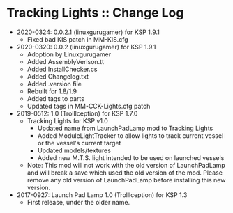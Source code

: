 # Tracking Lights :: Change Log

* 2020-0324: 0.0.2.1 (linuxgurugamer) for KSP 1.9.1
	+ Fixed bad KIS patch in MM-KIS.cfg
* 2020-0320: 0.0.2 (linuxgurugamer) for KSP 1.9.1
	+ Adoption by Linuxgurugamer
	+ Added AssemblyVerison.tt
	+ Added InstallChecker.cs
	+ Added Changelog.txt
	+ Added .version file
	+ Rebuilt for 1.8/1.9
	+ Added tags to parts
	+ Updated tags in MM-CCK-Lights.cfg patch
* 2019-0512: 1.0 (Trolllception) for KSP 1.7.0
	+ Tracking Lights for KSP v1.0
		- Updated name from LaunchPadLamp mod to Tracking Lights
		- Added ModuleLightTracker to allow lights to track current vessel or the vessel's current target
		- Updated models/textures
		- Added new M.T.S. light intended to be used on launched vessels
	+ Note:  This mod will not work with the old version of LaunchPadLamp and will break a save which used the old version of the mod.  Please remove any old version of LaunchPadLamp before installing this new version.
* 2017-0927: Launch Pad Lamp 1.0 (Trolllception) for KSP 1.3
	+ First release, under the older name. 
